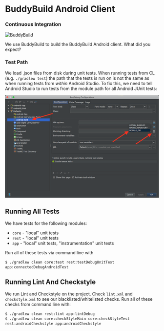 # BuddyBuild Android Client

### Continuous Integration
[![BuddyBuild](https://dashboard.buddybuild.com/api/statusImage?appID=590e33635ac62a0001c1f1c9&branch=master&build=latest)](https://dashboard.buddybuild.com/apps/590e33635ac62a0001c1f1c9/build/latest?branch=master)

We use BuddyBuild to build the BuddyBuild Android client. What did you expect?

### Test Path
We load .json files from disk during unit tests. When running tests from CL (e.g. `./gradlew test`) the path that the tests is run on is not the same as when running tests from *within* Android Studio. To fix this, we need to tell Android Studio to run tests from the module path for all Android JUnit tests:

![android_studio_set_test_path_screenshot](readme_images/android_studio_set_test_path_screenshot.png)


## Running All Tests
We have tests for the following modules:

* `core` - "local" unit tests
* `rest` - "local" unit tests
* `app` - "local" unit tests, "instrumentation" unit tests

Run all of these tests via command line with

```
$ ./gradlew clean core:test rest:testDebugUnitTest app:connectedDebugAndroidTest
```


## Running Lint And Checkstyle 

We run Lint and Checkstyle on the project. Check `lint.xml` and `checkstyle.xml` to see our blacklisted/whitelisted 
checks. Run all of these checks from command line with:

```
$ ./gradlew clean rest:lint app:lintDebug
$ ./gradlew clean core:checkStyleMain core:checkStyleTest rest:androidCheckstyle app:androidCheckstyle
```